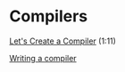 # Compilers

[Let's Create a Compiler](https://www.youtube.com/watch?v=vcSijrRsrY0) (1:11)

[Writing a compiler](https://www.youtube.com/watch?v=ZID0IJiOJdE)

